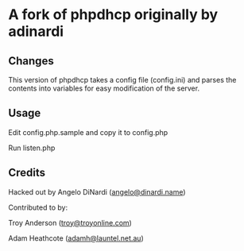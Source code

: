 # A fork of phpdhcp originally by adinardi

## Changes

This version of phpdhcp takes a config file (config.ini) and parses the contents into variables for easy modification of the server.

## Usage
Edit config.php.sample and copy it to config.php

Run listen.php

## Credits

Hacked out by Angelo DiNardi (angelo@dinardi.name)

Contributed to by:

Troy Anderson (troy@troyonline.com)

Adam Heathcote (adamh@launtel.net.au)
